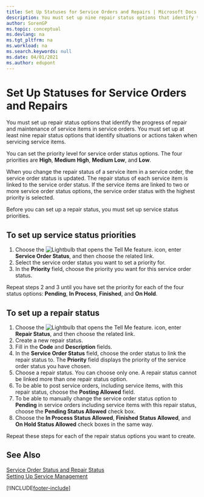 ```yaml
---
title: Set Up Statuses for Service Orders and Repairs | Microsoft Docs
description: You must set up nine repair status options that identify the progress of repair and maintenance of service items in service orders.
author: SorenGP
ms.topic: conceptual
ms.devlang: na
ms.tgt_pltfrm: na
ms.workload: na
ms.search.keywords: null
ms.date: 04/01/2021
ms.author: edupont
---
```

# <a name="set-up-statuses-for-service-orders-and-repairs" />Set Up Statuses for Service Orders and Repairs

You must set up repair status options that identify the progress of repair and maintenance of service items in service orders. You must set up at least nine repair status options that identify situations or actions taken when servicing service items.  

You can set the priority level for service order status options. The four priorities are **High**, **Medium High**, **Medium Low**, and **Low**.  

When you change the repair status of a service item in a service order, the service order status is updated. The repair status of each service item is linked to the service order status. If the service items are linked to two or more service order status options, the service order status with the highest priority is selected.  

Before you can set up a repair status, you must set up service status priorities.

## <a name="to-set-up-service-status-priorities" />To set up service status priorities

1. Choose the ![Lightbulb that opens the Tell Me feature.](media/ui-search/search_small.png "Tell me what you want to do") icon, enter **Service Order Status**, and then choose the related link.  
2. Select the service order status you want to set a priority for.  
3. In the **Priority** field, choose the priority you want for this service order status.  

Repeat steps 2 and 3 until you have set the priority for each of the four status options: **Pending**, **In Process**, **Finished**, and **On Hold**.  

## <a name="to-set-up-a-repair-status" />To set up a repair status

1. Choose the ![Lightbulb that opens the Tell Me feature.](media/ui-search/search_small.png "Tell me what you want to do") icon, enter **Repair Status**, and then choose the related link.
2. Create a new repair status.  
3. Fill in the **Code** and **Description** fields.  
4. In the **Service Order Status** field, choose the order status to link the repair status to. The **Priority** field displays the priority of the service order status you have chosen.  
5. Choose a repair status. You can choose only one. A repair status cannot be linked more than one repair status option.  
6. To be able to post service orders, including service items, with this repair status, choose the **Posting Allowed** field.  
7. To be able to manually change the service order status option to **Pending** in service orders including service items with this repair status, choose the **Pending Status Allowed** check box.  
8. Choose the **In Process Status Allowed**, **Finished Status Allowed**, and **On Hold Status Allowed** check boxes in the same way.

Repeat these steps for each of the repair status options you want to create.

## <a name="see-also" />See Also

[Service Order Status and Repair Status](service-service-order-status-and-repair-status.md)  
[Setting Up Service Management](service-setup-service.md)  


[!INCLUDE[footer-include](includes/footer-banner.md)]
